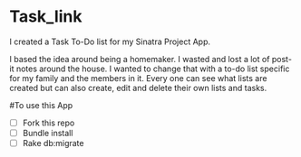 # Task_link

I created a Task To-Do list for my Sinatra Project App.

I based the idea around being a homemaker. I wasted and lost a lot of post-it notes around the house. I wanted to change that with a to-do list specific for my family and the members in it. Every one can see what lists are created but can also create, edit and delete their own lists and tasks.

#To use this App

- [ ] Fork this repo
- [ ] Bundle install
- [ ] Rake db:migrate
